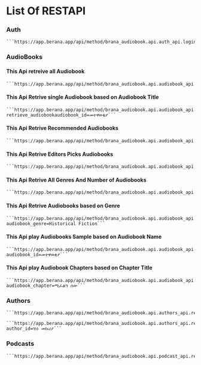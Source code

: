 # List Of RESTAPI

### Auth

    ```https://app.berana.app/api/method/brana_audiobook.api.auth_api.login```

### AudioBooks
#### This Api retreive all Audiobook 
    ```https://app.berana.app/api/method/brana_audiobook.api.audiobook_api.retrieve_audiobooks```
#### This Api Retrive single Audiobook based on Audiobook Title 
    ```https://app.berana.app/api/method/brana_audiobook.api.audiobook_api retrieve_audiobookaudiobook_id=መተዋወቂያ```
#### This Api Retrive Recommended Audiobooks 
    ```https://app.berana.app/api/method/brana_audiobook.api.audiobook_api.retrieve_recommended_audiobooks```
#### This Api Retrive Editors Picks Audiobooks 
    ```https://app.berana.app/api/method/brana_audiobook.api.audiobook_api.retrieve_editors_picks```
#### This Api Retrive All Genres And Number of Audiobooks  
    ```https://app.berana.app/api/method/brana_audiobook.api.audiobook_api.retreive_audiobook_genres```
#### This Api Retrive Audiobooks based on Genre 
    ```https://app.berana.app/api/method/brana_audiobook.api.audiobook_api.retreive_audiobook_genre?audiobook_genre=Historical Fiction```
#### This Api play Audiobooks Sample based on Audiobook Name  
    ```https://app.berana.app/api/method/brana_audiobook.api.audiobook_api.audiobook_sample?audiobook_id=መተዋወቂያ```
#### This Api play Audiobook Chapters based on Chapter Title
    ```https://app.berana.app/api/method/brana_audiobook.api.audiobook_api.play_audiobook_chapter?audiobook_chapter=ሚፈልግ ሰው```
### Authors

    ```https://app.berana.app/api/method/brana_audiobook.api.authors_api.retrive_authors```

    ```https://app.berana.app/api/method/brana_audiobook.api.authors_api.retrieve_author?author_id=ገነነ መኩሪያ```


### Podcasts

    ```https://app.berana.app/api/method/brana_audiobook.api.podcast_api.retrieve_podcasts```
